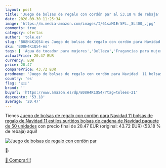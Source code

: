 ```yaml
---
layout: post
title: 'Juego de bolsas de regalo con cordón par al 53.18 % de rebaja'
date: 2020-09-30 11:25:34
image: 'https://m.media-amazon.com/images/I/61saM1Er5PL._SL400_.jpg'
comments: true
category: ofertas
author: 'tole.es'
slug: 'B08H4K1Q54-es Juego de bolsas de regalo con cordón para Navidad 11...'
sku: 'B08H4K1Q54-es'
tags: [ 'Agua de tocador para mujeres','Belleza','Fragancias para mujeres','Instrumentos de percusión para niños','Instrumentos musicales para niños','Juguetes','Juguetes y juegos','Perfumes y fragancias','Productos para el cuidado de la piel','Sets y juegos para el cuidado de la piel','navidad', ]
actualPrice: 20.47 EUR
currency: EUR
price: 20.47
comparePrice: 43.72 EUR
prodname: 'Juego de bolsas de regalo con cordón para Navidad  11 bolsas de regalo de Navidad  11 estilos surtidos  bolsas de cadena de Navidad  paquete de 50 unidades'
country: 'es'
flag: '🇪🇸'
brand: ''
buyurl: 'https://www.amazon.es/dp/B08H4K1Q54/?tag=tolees-21'
descuento: '53.18'
average: '20.47'
---
```


Tienes [Juego de bolsas de regalo con cordón para Navidad  11 bolsas de regalo de Navidad  11 estilos surtidos  bolsas de cadena de Navidad  paquete de 50 unidades](https://www.amazon.es/dp/B08H4K1Q54/?tag=tolees-21) con precio final de  20.47 EUR (original: 43.72 EUR) (53.18 %  de rebaja) aqui!

[![Juego de bolsas de regalo con cordón par](https://m.media-amazon.com/images/I/61saM1Er5PL._SL400_.jpg)](https://www.amazon.es/dp/B08H4K1Q54/?tag=tolees-21)

🔎:


[🛒 Comprar!!!](https://www.amazon.es/dp/B08H4K1Q54/?tag=tolees-21)
